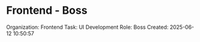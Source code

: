 # Frontend - Boss

Organization: Frontend
Task: UI Development
Role: Boss
Created: 2025-06-12 10:50:57

